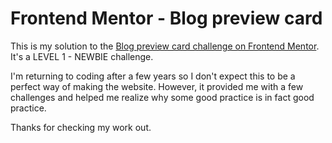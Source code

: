 # Frontend Mentor - Blog preview card

This is my solution to the [Blog preview card challenge on Frontend Mentor](https://www.frontendmentor.io/challenges/blog-preview-card-ckPaj01IcS). 
It's a LEVEL 1 - NEWBIE challenge.

I'm returning to coding after a few years so I don't expect this to be a perfect way of making the website. However, it provided me with a few challenges and helped me realize why some good practice is in fact good practice.

Thanks for checking my work out.
